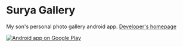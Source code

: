 Surya Gallery
=============

My son's personal photo gallery android app. <a href="http://saiganeshk.com" target="_blank">Developer's homepage</a>

<a href="https://play.google.com/store/apps/details?id=com.saiganeshk.suryagallery" target="_blank">
<img alt="Android app on Google Play" src="http://developer.android.com/images/brand/en_app_rgb_wo_45.png" />
</a>
